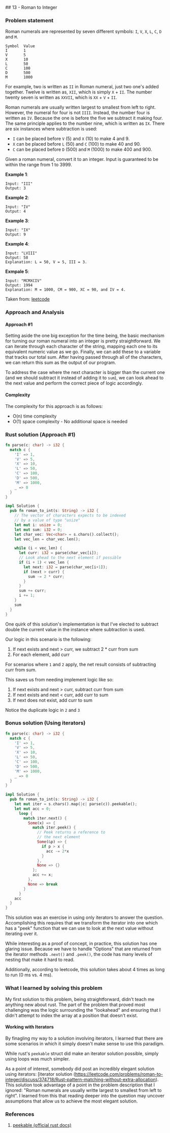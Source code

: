 <F20><F20>## 13 - Roman to Integer

### Problem statement
Roman numerals are represented by seven different symbols: `I`, `V`, `X`, `L`, `C`, `D` and `M`.

```
Symbol  Value
I       1
V       5
X       10
L       50
C       100
D       500
M       1000
```

For example, two is written as `II` in Roman numeral, just two one's added together.
Twelve is written as, `XII`, which is simply `X` + `II`. The number twenty seven is
written as `XXVII`, which is `XX` + `V` + `II`.

Roman numerals are usually written largest to smallest from left to right. However,
the numeral for four is not `IIII`. Instead, the number four is written as `IV`.
Because the one is before the five we subtract it making four. The same principle
applies to the number nine, which is written as `IX`. There are six instances where
subtraction is used:

- `I` can be placed before `V` (5) and `X` (10) to make 4 and 9.
- `X` can be placed before `L` (50) and `C` (100) to make 40 and 90.
- `C` can be placed before `D` (500) and `M` (1000) to make 400 and 900.

Given a roman numeral, convert it to an integer. Input is guaranteed to be within
the range from 1 to 3999.

**Example 1**:

```
Input: "III"
Output: 3
```

**Example 2**:

```
Input: "IV"
Output: 4
```

**Example 3**:

```
Input: "IX"
Output: 9
```

**Example 4**:

```
Input: "LVIII"
Output: 58
Explanation: L = 50, V = 5, III = 3.
```

**Exmpale 5**:

```
Input: "MCMXCIV"
Output: 1994
Explanation: M = 1000, CM = 900, XC = 90, and IV = 4.
```

Taken from:
[leetcode](https://leetcode.com/problems/roman-to-integer/)

### Approach and Analysis

#### Approach #1
Setting aside the one big exception for the time being, the basic
mechanism for turning our roman numeral into an integer is pretty
straightforward. We can iterate through each character of the string,
mapping each one to its equivalent numeric value as we go. Finally,
we can add these to a variable that tracks our total sum. After having
passed through all of the characters, we can return this sum as the
output of our program.

To address the case where the next character is bigger than the current
one (and we should subtract it instead of adding it to `sum`), we can look
ahead to the next value and perform the correct piece of logic accordingly.

#### Complexity

The complexity for this approach is as follows:
- O(n) time complexity
- O(1) space complexity
		- No additional space is needed

### Rust solution (Approach #1)

```Rust
fn parse(c: char) -> i32 {
  match c {
    'I' => 1,
    'V' => 5,
    'X' => 10,
    'L' => 50,
    'C' => 100,
    'D' => 500,
    'M' => 1000,
    _ => 0
  }
}

impl Solution {
  pub fn roman_to_int(s: String) -> i32 {
    // The vector of characters expects to be indexed
    // by a value of type "usize"
    let mut i: usize = 0;
    let mut sum: i32 = 0;
    let char_vec: Vec<char> = s.chars().collect();
    let vec_len = char_vec.len();

    while (i < vec_len) {
      let curr: i32 = parse(char_vec[i]);
      // Look ahead to the next element if possible
      if (i + 1) < vec_len {
        let next: i32 = parse(char_vec[i+1]);
        if (next > curr) {
          sum -= 2 * curr;
        }
      }
      sum += curr;
      i += 1;
    }
    sum
  }
}
```

One quirk of this solution's implementation is that I've elected
to subtract double the current value in the instance where subtraction
is used.

Our logic in this scenario is the following:

1. If next exists and next > curr, we subtract 2 * curr from sum
2. For each element, add curr

For scenarios where `1` and `2` apply, the net result consists of
subtracting curr from sum.

This saves us from needing implement logic like so:

1. If next exists and next > curr, subtract curr from sum
2. If next exists and next < curr, add curr to sum
3. If next does not exist, add curr to sum

Notice the duplicate logic in `2` and `3`

### Bonus solution (Using iterators)

```Rust
fn parse(c: char) -> i32 {
  match c {
    'I' => 1,
    'V' => 5,
    'X' => 10,
    'L' => 50,
    'C' => 100,
    'D' => 500,
    'M' => 1000,
    _ => 0
  }
}

impl Solution {
  pub fn roman_to_int(s: String) -> i32 {
    let mut iter = s.chars().map(|c| parse(c)).peekable();
    let mut acc = 0;
      loop {
        match iter.next() {
          Some(x) => {
            match iter.peek() {
              // Peek returns a reference to
              // the next element
              Some(&p) => {
                if p > x {
                  acc -= 2*x
                }
              },
              None => {}
            };
            acc += x;
          },
          None => break
        }
      }
    acc
  }
}
```

This solution was an exercise in using only iterators to answer
the question. Accomplishing this requires that we transform the
iterator into one which has a "peek" function that we can use
to look at the next value without iterating over it.

While interesting as a proof of concept, in practice, this
solution has one glaring issue. Because we have to handle
"Options" that are returned from the iterator methods `.next()`
and `.peek()`, the code has many levels of nesting that make
it hard to read.

Additionally, according to leetcode, this solution takes about
4 times as long to run (0 ms vs. 4 ms).

### What I learned by solving this problem

My first solution to this problem, being straightforward, didn't
teach me anything new about rust. The part of the problem that
proved most challenging was the logic surrounding the "lookahead"
and ensuring that I didn't attempt to index the array at a position
that doesn't exist.

#### Working with Iterators

By finagling my way to a solution involving iterators, I learned
that there are some scenarios in which it simply doesn't make
sense to use this paradigm.

While rust's `peekable` struct did make an iterator solution
possible, simply using loops was much simpler.

As a point of interest, somebody did post an incredibly elegant
solution using iterators: [iterator solution (https://leetcode.com/problems/roman-to-integer/discuss/374718/Rust-pattern-matching-without-extra-allocation).
This solution took advantage of a point in the problem description
that I ignored: "Roman numerals are usually writte largest to smallest
from left to right". I learned from this that reading deeper into
the question may uncover assumptions that allow us to achieve the
most elegant solution.

### References
1. [peekable (official rust docs)](https://doc.rust-lang.org/beta/std/iter/struct.Peekable.html)
